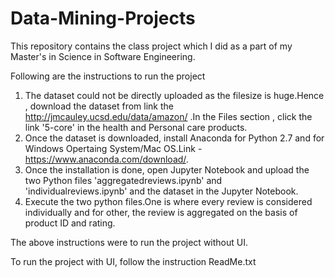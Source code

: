 # Data-Mining-Projects
This repository contains the class project which I did as a part of my Master's in Science in Software Engineering.

Following are the instructions to run the project

1) The dataset could not be directly uploaded as the filesize is huge.Hence , download the dataset from link the http://jmcauley.ucsd.edu/data/amazon/ .In the Files section , click the link '5-core' in the health and Personal care products.
2) Once the dataset is downloaded, install Anaconda for Python 2.7 and for Windows Opertaing System/Mac OS.Link - https://www.anaconda.com/download/.
3) Once the installation is done, open Jupyter Notebook and upload the two Python files 'aggregatedreviews.ipynb' and 'individualreviews.ipynb' and the dataset in the Jupyter Notebook.
4) Execute the two python files.One is where every review is considered individually and for other, the review is aggregated on the basis of product ID and rating.

The above instructions were to run the project without UI.

To run the project with UI, follow the instruction ReadMe.txt
